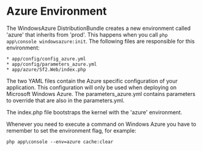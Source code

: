# Azure Environment

The WindowsAzure DistributionBundle creates a new environment called 'azure' that inherits from 'prod'. This happens when you call `php app\console windowsazure:init`. The following files are responsible for this environment:

    * app/config/config_azure.yml
    * app/config/parameters_azure.yml
    * app/azure/Sf2.Web/index.php

The two YAML files contain the Azure specific configuration of your application. This configuration will only be used when deploying on Microsoft Windows Azure. The parameters_azure.yml contains parameters to override that are also in the parameters.yml.

The index.php file bootstraps the kernel with the 'azure' environment.

Whenever you need to execute a command on Windows Azure you have to remember to set the environment flag, for example:

    php app\console --env=azure cache:clear



